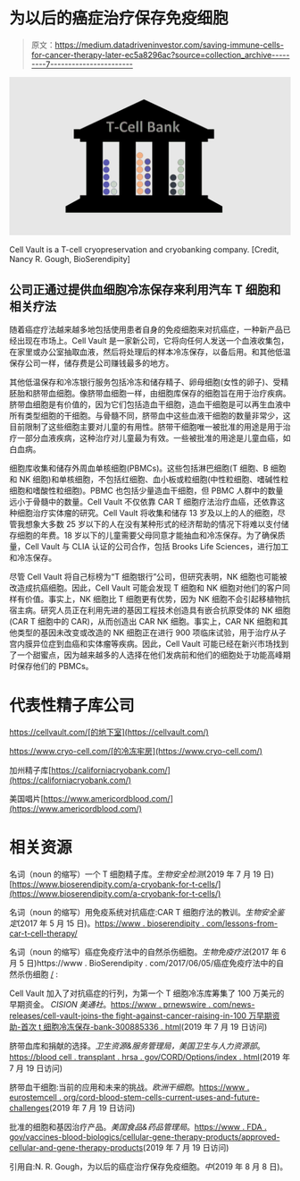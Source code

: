 # 为以后的癌症治疗保存免疫细胞

> 原文：<https://medium.datadriveninvestor.com/saving-immune-cells-for-cancer-therapy-later-ec5a8296ac?source=collection_archive---------7----------------------->

![](img/71ecde473c556d2a6dffb58e05eb23cc.png)

Cell Vault is a T-cell cryopreservation and cryobanking company. [Credit, Nancy R. Gough, BioSerendipity]

## 公司正通过提供血细胞冷冻保存来利用汽车 T 细胞和相关疗法

随着癌症疗法越来越多地包括使用患者自身的免疫细胞来对抗癌症，一种新产品已经出现在市场上。Cell Vault 是一家新公司，它将向任何人发送一个血液收集包，在家里或办公室抽取血液，然后将处理后的样本冷冻保存，以备后用。和其他低温保存公司一样，储存费是公司赚钱最多的地方。

其他低温保存和冷冻银行服务包括冷冻和储存精子、卵母细胞(女性的卵子)、受精胚胎和脐带血细胞。像脐带血细胞一样，由细胞库保存的细胞旨在用于治疗疾病。脐带血细胞是有价值的，因为它们包括造血干细胞，造血干细胞是可以再生血液中所有类型细胞的干细胞。与骨髓不同，脐带血中这些血液干细胞的数量非常少，这目前限制了这些细胞主要对儿童的有用性。脐带干细胞唯一被批准的用途是用于治疗一部分血液疾病，这种治疗对儿童最为有效。一些被批准的用途是儿童血癌，如白血病。

细胞库收集和储存外周血单核细胞(PBMCs)。这些包括淋巴细胞(T 细胞、B 细胞和 NK 细胞)和单核细胞，不包括红细胞、血小板或粒细胞(中性粒细胞、嗜碱性粒细胞和嗜酸性粒细胞)。PBMC 也包括少量造血干细胞，但 PBMC 人群中的数量远小于骨髓中的数量。Cell Vault 不仅依靠 CAR T 细胞疗法治疗血癌，还依靠这种细胞治疗实体瘤的研究。Cell Vault 将收集和储存 13 岁及以上的人的细胞，尽管我想象大多数 25 岁以下的人在没有某种形式的经济帮助的情况下将难以支付储存细胞的年费。18 岁以下的儿童需要父母同意才能抽血和冷冻保存。为了确保质量，Cell Vault 与 CLIA 认证的公司合作，包括 Brooks Life Sciences，进行加工和冷冻保存。

尽管 Cell Vault 将自己标榜为“T 细胞银行”公司，但研究表明，NK 细胞也可能被改造成抗癌细胞。因此，Cell Vault 可能会发现 T 细胞和 NK 细胞对他们的客户同样有价值。事实上，NK 细胞比 T 细胞更有优势，因为 NK 细胞不会引起移植物抗宿主病。研究人员正在利用先进的基因工程技术创造具有嵌合抗原受体的 NK 细胞(CAR T 细胞中的 CAR)，从而创造出 CAR NK 细胞。事实上，CAR NK 细胞和其他类型的基因未改变或改造的 NK 细胞正在进行 900 项临床试验，用于治疗从子宫内膜异位症到血癌和实体瘤等疾病。因此，Cell Vault 可能已经在新兴市场找到了一个甜蜜点，因为越来越多的人选择在他们发病前和他们的细胞处于功能高峰期时保存他们的 PBMCs。

# 代表性精子库公司

https://cellvault.com/[的地下室](https://cellvault.com/)

https://www.cryo-cell.com/[的冷冻牢房](https://www.cryo-cell.com/)

加州精子库[https://californiacryobank.com/](https://californiacryobank.com/)

美国唱片[https://www.americordblood.com/](https://www.americordblood.com/)

# 相关资源

名词（noun 的缩写）一个 T 细胞精子库。*生物安全检测*(2019 年 7 月 19 日)[https://www.bioserendipity.com/a-cryobank-for-t-cells/](https://www.bioserendipity.com/a-cryobank-for-t-cells/)

名词（noun 的缩写）用免疫系统对抗癌症:CAR T 细胞疗法的教训。*生物安全鉴定*(2017 年 5 月 15 日)。[https://www . bioserendipity . com/lessons-from-car-t-cell-therapy/](https://www.bioserendipity.com/lessons-from-car-t-cell-therapy/)

名词（noun 的缩写）癌症免疫疗法中的自然杀伤细胞。*生物免疫疗法*(2017 年 6 月 5 日)https://www . BioSerendipity . com/2017/06/05/癌症免疫疗法中的自然杀伤细胞 [/](https://www.bioserendipity.com/?p=424&preview=true) :

Cell Vault 加入了对抗癌症的行列，为第一个 T 细胞冷冻库筹集了 100 万美元的早期资金。 *CISION 美通社*。[https://www . prnewswire . com/news-releases/cell-vault-joins-the fight-against-cancer-raising-in-100 万早期资助-首次 t 细胞冷冻保存-bank-300885336 . html](https://www.prnewswire.com/news-releases/cell-vault-joins-the-fight-against-cancer-raising-1-million-in-early-funding-for-first-ever-t-cell-cryopreservation-bank-300885336.html)(2019 年 7 月 19 日访问)

脐带血库和捐献的选择。*卫生资源&服务管理局，美国卫生与人力资源部*。[https://blood cell . transplant . hrsa . gov/CORD/Options/index . html](https://bloodcell.transplant.hrsa.gov/CORD/Options/index.html)(2019 年 7 月 19 日访问)

脐带血干细胞:当前的应用和未来的挑战。*欧洲干细胞*。[https://www . eurostemcell . org/cord-blood-stem-cells-current-uses-and-future-challenges](https://www.eurostemcell.org/cord-blood-stem-cells-current-uses-and-future-challenges)(2019 年 7 月 19 日访问)

批准的细胞和基因治疗产品。*美国食品&药品管理局*。[https://www . FDA . gov/vaccines-blood-biologics/cellular-gene-therapy-products/approved-cellular-and-gene-therapy-products](https://www.fda.gov/vaccines-blood-biologics/cellular-gene-therapy-products/approved-cellular-and-gene-therapy-products)(2019 年 7 月 19 日访问)

引用自:N. R. Gough，为以后的癌症治疗保存免疫细胞。*中*(2019 年 8 月 8 日)。